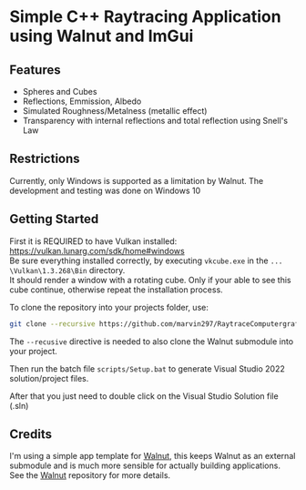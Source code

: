 # Simple C++ Raytracing Application using Walnut and ImGui

## Features
* Spheres and Cubes
* Reflections, Emmission, Albedo
* Simulated Roughness/Metalness (metallic effect)
* Transparency with internal reflections and total reflection using Snell's Law

## Restrictions
Currently, only Windows is supported as a limitation by Walnut.
The development and testing was done on Windows 10

## Getting Started
First it is REQUIRED to have Vulkan installed: https://vulkan.lunarg.com/sdk/home#windows  
Be sure everything installed correctly, by executing `vkcube.exe` in the `... \Vulkan\1.3.268\Bin` directory.  
It should render a window with a rotating cube. Only if your able to see this cube continue, otherwise repeat the installation process.

To clone the repository into your projects folder, use:
```bash
git clone --recursive https://github.com/marvin297/RaytraceComputergrafik.git
```
The `--recusive` directive is needed to also clone the Walnut submodule into your project.

Then run the batch file `scripts/Setup.bat` to generate Visual Studio 2022 solution/project files.

After that you just need to double click on the Visual Studio Solution file (.sln)

## Credits
I'm using a simple app template for [Walnut](https://github.com/TheCherno/Walnut), this keeps Walnut as an external submodule and is much more sensible for actually building applications.
See the [Walnut](https://github.com/TheCherno/Walnut) repository for more details.
